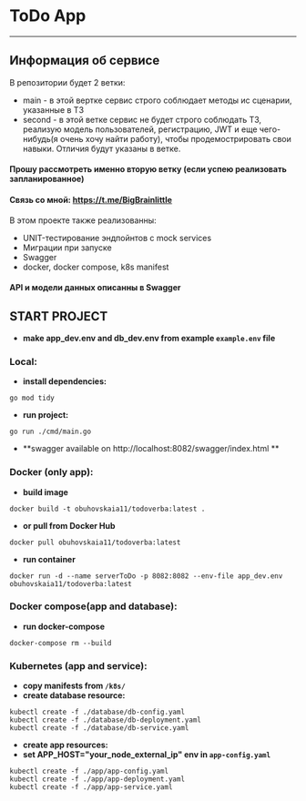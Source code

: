 # ToDo App

---

## Информация об сервисе
В репозитории будет 2 ветки:
 - main - в этой вертке сервис строго соблюдает методы ис сценарии, указанные в ТЗ
 - second - в этой ветке сервис не будет строго соблюдать ТЗ,
реализую модель пользователей, регистрацию, JWT и еще чего-нибудь(я очень хочу найти работу),
чтобы продемострировать свои навыки.
Отличия будут указаны в ветке. 

#### Прошу рассмотреть именно вторую ветку (если успею реализовать запланированное)

####  Связь со мной: https://t.me/BigBrainlittle

В этом проекте также реализованны:
- UNIT-тестирование эндпойнтов с mock services
- Миграции при запуске
- Swagger
- docker, docker compose, k8s manifest

#### API и модели данных описанны в Swagger

## START PROJECT
- **make app_dev.env and db_dev.env from example `example.env` file**

### Local:
- **install dependencies:**
```
go mod tidy
```
- **run project:**
```
go run ./cmd/main.go 
```
- **swagger available on http://localhost:8082/swagger/index.html **

### Docker (only app):
- **build image**
```
docker build -t obuhovskaia11/todoverba:latest .
```
- **or pull from Docker Hub**
```
docker pull obuhovskaia11/todoverba:latest
```
- **run container**
```
docker run -d --name serverToDo -p 8082:8082 --env-file app_dev.env obuhovskaia11/todoverba:latest
```

### Docker compose(app and database):
- **run docker-compose**
```
docker-compose rm --build
```

### Kubernetes (app and service):

- **copy manifests from `/k8s/`**
- **create database resource:**
```
kubectl create -f ./database/db-config.yaml
kubectl create -f ./database/db-deployment.yaml
kubectl create -f ./database/db-service.yaml
```
- **create app resources:**
- **set APP_HOST="your_node_external_ip" env in `app-config.yaml`**
```
kubectl create -f ./app/app-config.yaml
kubectl create -f ./app/app-deployment.yaml
kubectl create -f ./app/app-service.yaml
```
